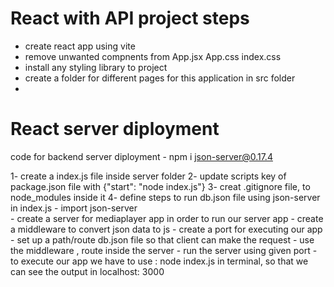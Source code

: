 React with API project steps
============================

- create react app using vite
- remove unwanted compnents from App.jsx App.css index.css
- install any styling library to project
- create a folder for different pages for this application in src folder
- 


React server diployment
===========================

code for backend server diployment - npm i json-server@0.17.4 

1- create a index.js file inside server folder 
2- update scripts key of package.json file with {"start": "node index.js"}
3- creat .gitignore file, to node_modules inside it 
4- define steps to run db.json file using json-server in index.js 
    - import json-server  
    - create a server for mediaplayer app in order to run our server app
    - create a middleware to convert json data to js
    - create a port for executing our app
    - set up a path/route db.json file so that client can make the request
    - use the middleware , route inside the server 
    - run the server using given port
    - to execute our app we have to use : node index.js in terminal, so that we can see the output in localhost: 3000

